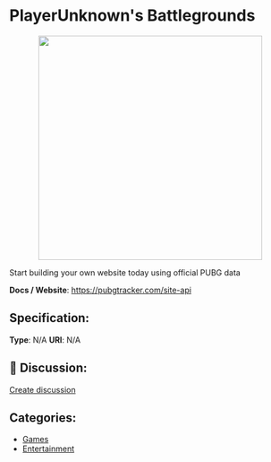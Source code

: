 # PlayerUnknown's Battlegrounds
<p align="center">
    <img width="400" src="https://raw.githubusercontent.com/apis-list/apis-list/apis/playerunknowns-battlegrounds/logo_256x256.png" />
</p>

Start building your own website today using official PUBG data

**Docs / Website**: https://pubgtracker.com/site-api

## Specification:
**Type**:  N/A 
**URI**:  N/A 

## 💬 Discussion:
[Create discussion](link)

## Categories:
- [Games](https://github.com/apis-list/apis-list#games)
- [Entertainment](https://github.com/apis-list/apis-list#entertainment)





